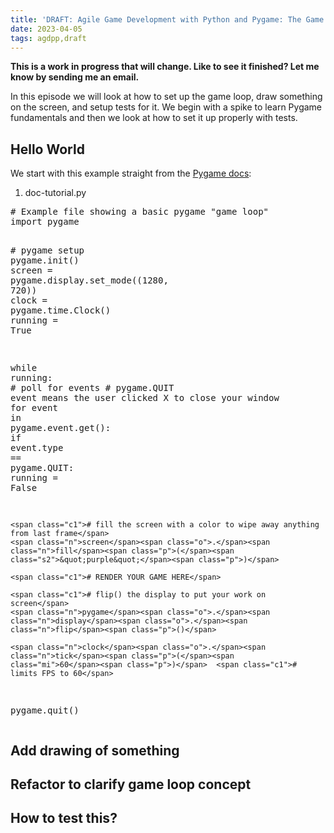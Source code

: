 ```yaml
---
title: 'DRAFT: Agile Game Development with Python and Pygame: The Game Loop'
date: 2023-04-05
tags: agdpp,draft
---
```


**This is a work in progress that will change. Like to see it finished? Let me know by sending me an email.**

In this episode we will look at how to set up the game loop, draw something on
the screen, and setup tests for it. We begin with a spike to learn Pygame
fundamentals and then we look at how to set it up properly with tests.

## Hello World

We start with this example straight from the [Pygame
docs](https://www.pygame.org/docs/):

<div class="rliterate-code"><div class="rliterate-code-header"><ol class="rliterate-code-path"><li>doc-tutorial.py</li></ol></div><div class="rliterate-code-body"><div class="highlight"><pre><span></span><span class="c1"># Example file showing a basic pygame &quot;game loop&quot;</span>
<span class="kn">import</span> <span class="nn">pygame</span>

<span class="c1"># pygame setup</span>
<span class="n">pygame</span><span class="o">.</span><span class="n">init</span><span class="p">()</span>
<span class="n">screen</span> <span class="o">=</span> <span class="n">pygame</span><span class="o">.</span><span class="n">display</span><span class="o">.</span><span class="n">set_mode</span><span class="p">((</span><span class="mi">1280</span><span class="p">,</span> <span class="mi">720</span><span class="p">))</span>
<span class="n">clock</span> <span class="o">=</span> <span class="n">pygame</span><span class="o">.</span><span class="n">time</span><span class="o">.</span><span class="n">Clock</span><span class="p">()</span>
<span class="n">running</span> <span class="o">=</span> <span class="kc">True</span>

<span class="k">while</span> <span class="n">running</span><span class="p">:</span>
    <span class="c1"># poll for events</span>
    <span class="c1"># pygame.QUIT event means the user clicked X to close your window</span>
    <span class="k">for</span> <span class="n">event</span> <span class="ow">in</span> <span class="n">pygame</span><span class="o">.</span><span class="n">event</span><span class="o">.</span><span class="n">get</span><span class="p">():</span>
        <span class="k">if</span> <span class="n">event</span><span class="o">.</span><span class="n">type</span> <span class="o">==</span> <span class="n">pygame</span><span class="o">.</span><span class="n">QUIT</span><span class="p">:</span>
            <span class="n">running</span> <span class="o">=</span> <span class="kc">False</span>

    <span class="c1"># fill the screen with a color to wipe away anything from last frame</span>
    <span class="n">screen</span><span class="o">.</span><span class="n">fill</span><span class="p">(</span><span class="s2">&quot;purple&quot;</span><span class="p">)</span>

    <span class="c1"># RENDER YOUR GAME HERE</span>

    <span class="c1"># flip() the display to put your work on screen</span>
    <span class="n">pygame</span><span class="o">.</span><span class="n">display</span><span class="o">.</span><span class="n">flip</span><span class="p">()</span>

    <span class="n">clock</span><span class="o">.</span><span class="n">tick</span><span class="p">(</span><span class="mi">60</span><span class="p">)</span>  <span class="c1"># limits FPS to 60</span>

<span class="n">pygame</span><span class="o">.</span><span class="n">quit</span><span class="p">()</span>
</pre></div>
</div></div>

## Add drawing of something

## Refactor to clarify game loop concept

## How to test this?
